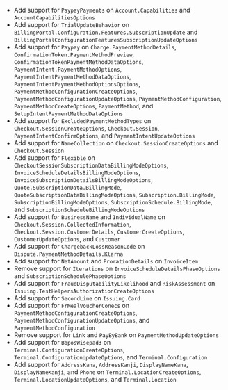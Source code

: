 * Add support for `PaypayPayments` on `Account.Capabilities` and `AccountCapabilitiesOptions`
* Add support for `TrialUpdateBehavior` on `BillingPortal.Configuration.Features.SubscriptionUpdate` and `BillingPortalConfigurationFeaturesSubscriptionUpdateOptions`
* Add support for `Paypay` on `Charge.PaymentMethodDetails`, `ConfirmationToken.PaymentMethodPreview`, `ConfirmationTokenPaymentMethodDataOptions`, `PaymentIntent.PaymentMethodOptions`, `PaymentIntentPaymentMethodDataOptions`, `PaymentIntentPaymentMethodOptionsOptions`, `PaymentMethodConfigurationCreateOptions`, `PaymentMethodConfigurationUpdateOptions`, `PaymentMethodConfiguration`, `PaymentMethodCreateOptions`, `PaymentMethod`, and `SetupIntentPaymentMethodDataOptions`
* Add support for `ExcludedPaymentMethodTypes` on `Checkout.SessionCreateOptions`, `Checkout.Session`, `PaymentIntentConfirmOptions`, and `PaymentIntentUpdateOptions`
* Add support for `NameCollection` on `Checkout.SessionCreateOptions` and `Checkout.Session`
* Add support for `Flexible` on `CheckoutSessionSubscriptionDataBillingModeOptions`, `InvoiceScheduleDetailsBillingModeOptions`, `InvoiceSubscriptionDetailsBillingModeOptions`, `Quote.SubscriptionData.BillingMode`, `QuoteSubscriptionDataBillingModeOptions`, `Subscription.BillingMode`, `SubscriptionBillingModeOptions`, `SubscriptionSchedule.BillingMode`, and `SubscriptionScheduleBillingModeOptions`
* Add support for `BusinessName` and `IndividualName` on `Checkout.Session.CollectedInformation`, `Checkout.Session.CustomerDetails`, `CustomerCreateOptions`, `CustomerUpdateOptions`, and `Customer`
* Add support for `ChargebackLossReasonCode` on `Dispute.PaymentMethodDetails.Klarna`
* Add support for `NetAmount` and `ProrationDetails` on `InvoiceItem`
* Remove support for `Iterations` on `InvoiceScheduleDetailsPhaseOptions` and `SubscriptionSchedulePhaseOptions`
* Add support for `FraudDisputabilityLikelihood` and `RiskAssessment` on `Issuing.TestHelpersAuthorizationCreateOptions`
* Add support for `SecondLine` on `Issuing.Card`
* Add support for `FrMealVoucherConecs` on `PaymentMethodConfigurationCreateOptions`, `PaymentMethodConfigurationUpdateOptions`, and `PaymentMethodConfiguration`
* Remove support for `Link` and `PayByBank` on `PaymentMethodUpdateOptions`
* Add support for `BbposWisepad3` on `Terminal.ConfigurationCreateOptions`, `Terminal.ConfigurationUpdateOptions`, and `Terminal.Configuration`
* Add support for `AddressKana`, `AddressKanji`, `DisplayNameKana`, `DisplayNameKanji`, and `Phone` on `Terminal.LocationCreateOptions`, `Terminal.LocationUpdateOptions`, and `Terminal.Location`